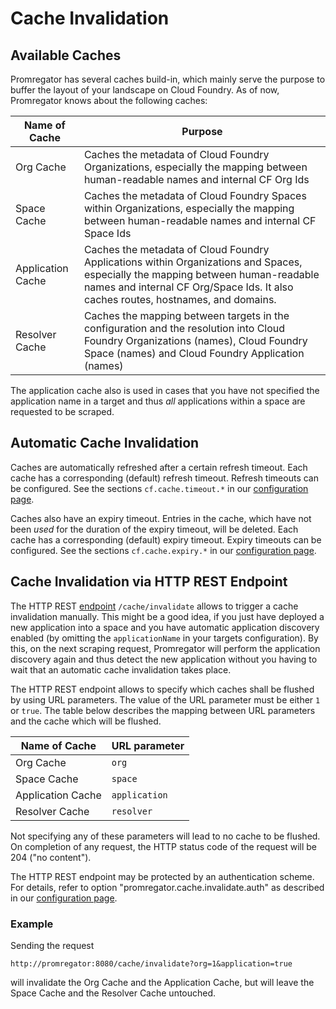 # Cache Invalidation

## Available Caches

Promregator has several caches build-in, which mainly serve the purpose to buffer the layout of your landscape on Cloud Foundry. As of now, Promregator knows about the following caches:

| Name of Cache | Purpose |
|---------------|---------|
| Org Cache     | Caches the metadata of Cloud Foundry Organizations, especially the mapping between human-readable names and internal CF Org Ids |
| Space Cache   | Caches the metadata of Cloud Foundry Spaces within Organizations, especially the mapping between human-readable names and internal CF Space Ids |
| Application Cache | Caches the metadata of Cloud Foundry Applications within Organizations and Spaces, especially the mapping between human-readable names and internal CF Org/Space Ids. It also caches routes, hostnames, and domains. |
| Resolver Cache | Caches the mapping between targets in the configuration and the resolution into Cloud Foundry Organizations (names), Cloud Foundry Space (names) and Cloud Foundry Application (names) |

The application cache also is used in cases that you have not specified the application name in a target and thus *all* applications within a space are requested to be scraped.

## Automatic Cache Invalidation

Caches are automatically refreshed after a certain refresh timeout. Each cache has a corresponding (default) refresh timeout. Refresh timeouts can be configured. See the sections `cf.cache.timeout.*` in our [configuration page](./config.md).

Caches also have an expiry timeout. Entries in the cache, which have not been *used* for the duration of the expiry timeout, will be deleted.  Each cache has a corresponding (default) expiry timeout. Expiry timeouts can be configured. See the sections `cf.cache.expiry.*` in our [configuration page](./config.md).


## Cache Invalidation via HTTP REST Endpoint

The HTTP REST [endpoint](endpoint.md) `/cache/invalidate` allows to trigger a cache invalidation manually. This might be a good idea, if you just have deployed a new application into a space and you have automatic application discovery enabled (by omitting the `applicationName` in your targets configuration). By this, on the next scraping request, Promregator will perform the application discovery again and thus detect the new application without you having to wait that an automatic cache invalidation takes place.

The HTTP REST endpoint allows to specify which caches shall be flushed by using URL parameters. The value of the URL parameter must be either `1` or `true`. The table below describes the mapping between URL parameters and the cache which will be flushed.

| Name of Cache | URL parameter |
|---------------|---------------|
| Org Cache     | `org`        |
| Space Cache   | `space`      |
| Application Cache | `application` |
| Resolver Cache | `resolver` |

Not specifying any of these parameters will lead to no cache to be flushed. On completion of any request, the HTTP status code of the request will be 204 ("no content").

The HTTP REST endpoint may be protected by an authentication scheme. For details, refer to option "promregator.cache.invalidate.auth" as described in our [configuration page](./config.md).

### Example

Sending the request

```
http://promregator:8080/cache/invalidate?org=1&application=true
```

will invalidate the Org Cache and the Application Cache, but will leave the Space Cache and the Resolver Cache untouched.
